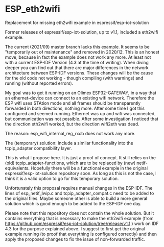 # ESP_eth2wifi
Replacement for missing eth2wifi example in espressif/esp-iot-solution

Former releases of espressif/esp-iot-solution, up to v1.1, included a eth2wifi example. 

The current (2021/09) master branch lacks this example. It seems to be "temporarily out of maintenance" and removed in 2020/12. This is an honest move, because in fact the example does not work any more. At least not with a current ESP-IDF Version (4.3 at the time of writing). When diving deeper you can find out that there are major differences in the network architecture between ESP-IDF versions. These changes will be the cause for the old code not working - though compiling (with warnings) and running (without reported errors).

My goal was to get it running on an Olimex ESP32-GATEWAY, in a way that an ethernet-device can connect to an existing wifi network. Therefore the ESP wifi uses STAtion mode and all frames should be transparently forwarded in both directions, nothing more. After some time I got this configured and seemed running. Ethernet was up and wifi was connected, but communication was not possible. After some investigation I noticed that the direction eth2wifi worked, but the direction wifi2eth was dead. 

The reason: esp_wifi_internal_reg_rxcb does not work any more. 

The (temporary) solution: Include a similar functionality into the tcpip_adapter compatibility layer. 

This is what I propose here. It is just a proof of concept. It still relies on the (old) tcpip_adapter-functions, which are to be replaced by (new) netif-equivalents. Hopefully there will be a functional example in the original espressif/esp-iot-solution repository soon. As long as this is not the case, I think it is a valid option to go for this temporary solution.

Unfortunately this proposal requires manual changes in the ESP-IDF. The lines of esp_netif_lwip.c and tcpip_adapter_compat.c need to be added to the original files. Maybe someone other is able to build a more general solution which is good enough to be added to the ESP-IDF one day.

Please note that this repository does not contain the whole solution. But it contains everything that is necessary to make the eth2wifi example (from https://github.com/espressif/esp-iot-solution/tree/release/v1.1 ) work on IDF 4.3 for the purpose explained above. I suggest to first get the original example running (to proof that everything is configured correctly) and then apply the proposed changes to fix the issue of non-forwarded traffic.
